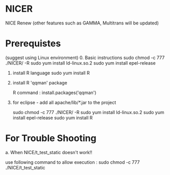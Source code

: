# NICER
NICE Renew
(other features such as GAMMA, Multitrans will be updated)

# Prerequistes
(suggest using Linux environment)
0. Basic instructions
    sudo chmod -c 777 ./NICER/ -R
    sudo yum install ld-linux.so.2
    sudo yum install epel-release
1. install R language
    sudo yum install R
3. install R 'qqman' package

    R command : install.packages('qqman')

4. for eclipse - add all apache/lib/*.jar to the project

    sudo chmod -c 777 ./NICER/ -R
    sudo yum install ld-linux.so.2
    sudo yum install epel-release
    sudo yum install R


# For Trouble Shooting
a. When NICE/t_test_static doesn't work!!

  use following command to allow execution : sudo chmod -c 777 ./NICE/t_test_static
  

